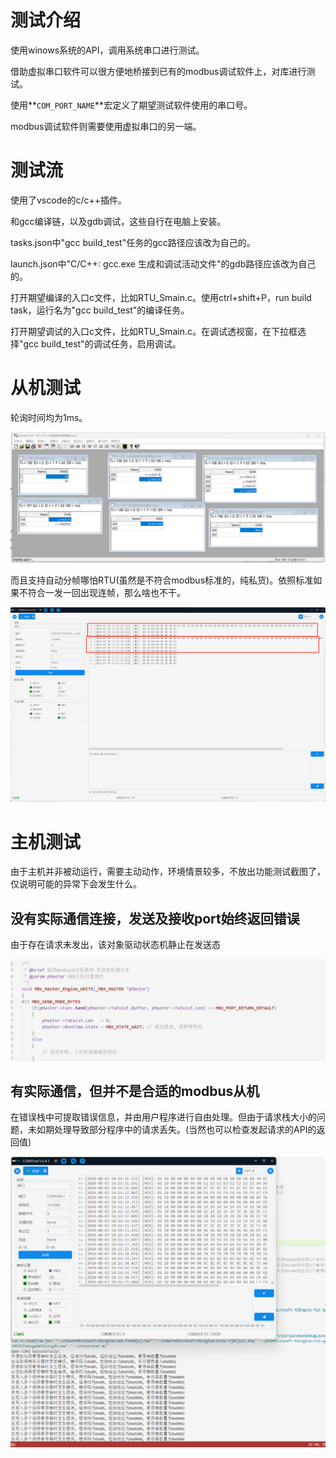 # 测试介绍

使用winows系统的API，调用系统串口进行测试。

借助虚拟串口软件可以很方便地桥接到已有的modbus调试软件上，对库进行测试。

使用**`COM_PORT_NAME`**宏定义了期望测试软件使用的串口号。

modbus调试软件则需要使用虚拟串口的另一端。

# 测试流

使用了vscode的c/c++插件。

和gcc编译链，以及gdb调试，这些自行在电脑上安装。

tasks.json中"gcc build_test"任务的gcc路径应该改为自己的。

launch.json中"C/C++: gcc.exe 生成和调试活动文件"的gdb路径应该改为自己的。

打开期望编译的入口c文件，比如RTU_Smain.c。使用ctrl+shift+P，run build task，运行名为"gcc build_test"的编译任务。

打开期望调试的入口c文件，比如RTU_Smain.c。在调试透视窗，在下拉框选择"gcc build_test"的调试任务，启用调试。

# 从机测试

轮询时间均为1ms。

![](../README.DATA/作为从机展示poll上位机.png)

而且支持自动分帧哪怕RTU(虽然是不符合modbus标准的，纯私货)。依照标准如果不符合一发一回出现连帧，那么啥也不干。

![](../README.DATA/作为从机展示连帧处理.png)

# 主机测试

由于主机并非被动运行，需要主动动作，环境情景较多，不放出功能测试截图了，仅说明可能的异常下会发生什么。

## 没有实际通信连接，发送及接收port始终返回错误

由于存在请求未发出，该对象驱动状态机静止在发送态

![](../README.DATA/主机通信未连接.png)

## 有实际通信，但并不是合适的modbus从机

在错误栈中可提取错误信息，并由用户程序进行自由处理。但由于请求栈大小的问题，未如期处理导致部分程序中的请求丢失。(当然也可以检查发起请求的API的返回值)

![](../README.DATA/主机通信错误帧.png)

